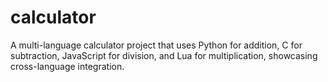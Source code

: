 # calculator
A multi-language calculator project that uses Python for addition, C for subtraction, JavaScript for division, and Lua for multiplication, showcasing cross-language integration.
